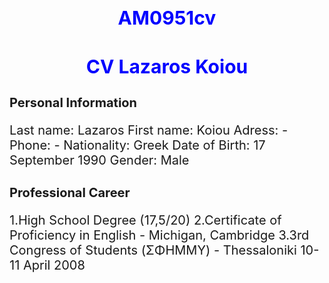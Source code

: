 AM0951cv
========
<!DOCTYPE html>
<html>
<head>
<style>
h1{text-align:center;color:blue;font-size: 30px;}
h2{text-align:left;font-size: 20px;}
p{text-align:left;font-size:20px;}
</style>
</head>

<body>

<h1><b>CV
Lazaros Koiou
</b></h1>
<h2><b>
Personal Information
</b></h2>

<p>
Last name:      Lazaros
First name:     Koiou
Adress:         -
Phone:          -
Nationality:    Greek
Date of Birth:  17 September 1990
Gender:         Male
</p>

<h2>
Professional Career
</h2>

<p>
1.High School Degree (17,5/20)
2.Certificate of Proficiency in English - Michigan, Cambridge
3.3rd Congress of Students (ΣΦΗΜΜΥ) - Thessaloniki 10-11 April 2008

</p>
</body>
</html> 
